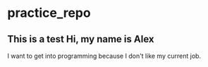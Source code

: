 # practice_repo
This is a test
Hi, my name is Alex
----------------------
I want to get into programming because I don't like my current job.
